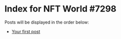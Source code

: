 # Index for NFT World #7298
Posts will be displayed in the order below:

- [Your first post](./001-first.md)

